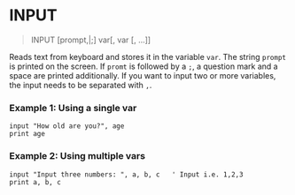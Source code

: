 # INPUT

> INPUT [prompt,|;] var[, var [, ...]]

Reads text from keyboard and stores it in the variable `var`. The string `prompt` is printed on the screen. If `promt` is followed by a `;`, a question mark and a space are printed additionally. If you want to input two or more variables, the input needs to be separated with `,`.

### Example 1: Using a single var

```
input "How old are you?", age
print age
```

### Example 2: Using multiple vars

```
input "Input three numbers: ", a, b, c   ' Input i.e. 1,2,3
print a, b, c
```



